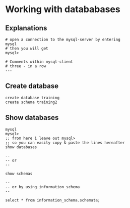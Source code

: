 # Working with datababases 

## Explanations 

```
# open a connection to the mysql-server by entering
mysql
# then you will get
mysql> 
```

```
# Comments within mysql-client
# three - in a row 
---
```


## Create database 

```
create database training
create schema training2
```

## Show databases

```
mysql
mysql>
;; from here i leave out mysql> 
;; so you can easily copy & paste the lines hereafter 
show databases 

--
-- or 
--

show schemas 

--
-- or by using information_schema 
--

select * from information_schema.schemata;
